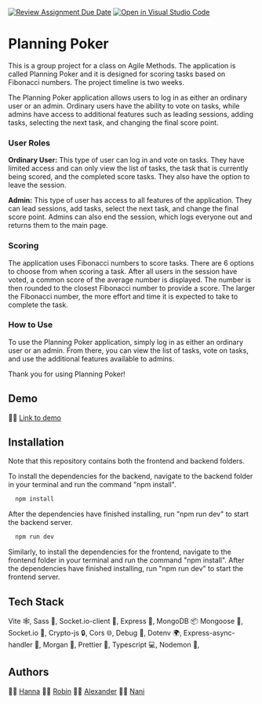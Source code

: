 [![Review Assignment Due Date](https://classroom.github.com/assets/deadline-readme-button-24ddc0f5d75046c5622901739e7c5dd533143b0c8e959d652212380cedb1ea36.svg)](https://classroom.github.com/a/V_7RZ58X)
[![Open in Visual Studio Code](https://classroom.github.com/assets/open-in-vscode-718a45dd9cf7e7f842a935f5ebbe5719a5e09af4491e668f4dbf3b35d5cca122.svg)](https://classroom.github.com/online_ide?assignment_repo_id=11057552&assignment_repo_type=AssignmentRepo)

# Planning Poker

This is a group project for a class on Agile Methods. The application is called Planning Poker and it is designed for scoring tasks based on Fibonacci numbers. The project timeline is two weeks.

The Planning Poker application allows users to log in as either an ordinary user or an admin. Ordinary users have the ability to vote on tasks, while admins have access to additional features such as leading sessions, adding tasks, selecting the next task, and changing the final score point.

### User Roles

**Ordinary User:** This type of user can log in and vote on tasks. They have limited access and can only view the list of tasks, the task that is currently being scored, and the completed score tasks. They also have the option to leave the session.

**Admin:** This type of user has access to all features of the application. They can lead sessions, add tasks, select the next task, and change the final score point. Admins can also end the session, which logs everyone out and returns them to the main page.

### Scoring

The application uses Fibonacci numbers to score tasks. There are 6 options to choose from when scoring a task. After all users in the session have voted, a common score of the average number is displayed. The number is then rounded to the closest Fibonacci number to provide a score. The larger the Fibonacci number, the more effort and time it is expected to take to complete the task.

### How to Use

To use the Planning Poker application, simply log in as either an ordinary user or an admin. From there, you can view the list of tasks, vote on tasks, and use the additional features available to admins.

Thank you for using Planning Poker!

## Demo

👩‍💻 [Link to demo](http://164.92.152.210/)

## Installation

Note that this repository contains both the frontend and backend folders.

To install the dependencies for the backend, navigate to the backend folder in your terminal and run the command "npm install".

```bash
  npm install
```

After the dependencies have finished installing, run "npm run dev" to start the backend server.

```bash
  npm run dev
```

Similarly, to install the dependencies for the frontend, navigate to the frontend folder in your terminal and run the command "npm install". After the dependencies have finished installing, run "npm run dev" to start the frontend server.

## Tech Stack

Vite 🕸️,
Sass 💄,
Socket.io-client 📡,
Express 🔌,
MongoDB 📦
Mongoose 🔑,
Socket.io 📡,
Crypto-js 🔒,
Cors 🌐,
Debug 🐞,
Dotenv 🌍,
Express-async-handler 🚦,
Morgan 📝,
Prettier 🎨,
Typescript 💻,
Nodemon 🚀,

## Authors

👩‍💻 [Hanna](https://github.com/hannaforssell)
👨‍🔬 [Robin](https://github.com/robin-sevelin)
👨‍💻 [Alexander](https://github.com/alexwallden)
👩‍🎨 [Nani](https://github.com/nanidam)
